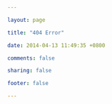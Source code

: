 ```yaml
---

layout: page

title: "404 Error"

date: 2014-04-13 11:49:35 +0800

comments: false

sharing: false

footer: false

---
```


<script type="text/javascript" src="http://www.qq.com/404/search_children.js" charset="utf-8"></script>